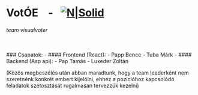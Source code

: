 # VotÓE &nbsp;&nbsp; - &nbsp;&nbsp;[![N|Solid](https://i.imgur.com/DF1phUJ.png)](https://votoe.hu)
###### team visualvoter
<br/>
### Csapatok:
- #### Frontend (React):
     - Papp Bence
     - Tuba Márk
- #### Backend (Asp api):
    - Pap Tamás
    - Luxeder Zoltán


(Közös megbeszélés után abban maradtunk, hogy a team leaderként nem szeretnénk konkrét embert kijelölni, ehhez a pozícióhoz kapcsolódó feladatok szétosztását rugalmasan tervezzük kezelni)
